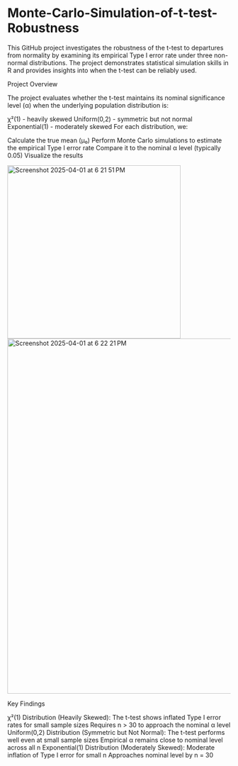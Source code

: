# Monte-Carlo-Simulation-of-t-test-Robustness
This GitHub project investigates the robustness of the t-test to departures from normality by examining its empirical Type I error rate under three non-normal distributions. The project demonstrates statistical simulation skills in R and provides insights into when the t-test can be reliably used.


Project Overview

The project evaluates whether the t-test maintains its nominal significance level (α) when the underlying population distribution is:

χ²(1) - heavily skewed
Uniform(0,2) - symmetric but not normal
Exponential(1) - moderately skewed
For each distribution, we:

Calculate the true mean (μ₀)
Perform Monte Carlo simulations to estimate the empirical Type I error rate
Compare it to the nominal α level (typically 0.05)
Visualize the results

<img width="391" alt="Screenshot 2025-04-01 at 6 21 51 PM" src="https://github.com/user-attachments/assets/2655b9a5-a82c-49ec-a381-9a968003dca0" />
<img width="802" alt="Screenshot 2025-04-01 at 6 22 21 PM" src="https://github.com/user-attachments/assets/e0c46cdb-f6f5-4a47-a446-99aef49f9686" />


Key Findings

χ²(1) Distribution (Heavily Skewed):
The t-test shows inflated Type I error rates for small sample sizes
Requires n > 30 to approach the nominal α level
Uniform(0,2) Distribution (Symmetric but Not Normal):
The t-test performs well even at small sample sizes
Empirical α remains close to nominal level across all n
Exponential(1) Distribution (Moderately Skewed):
Moderate inflation of Type I error for small n
Approaches nominal level by n = 30


